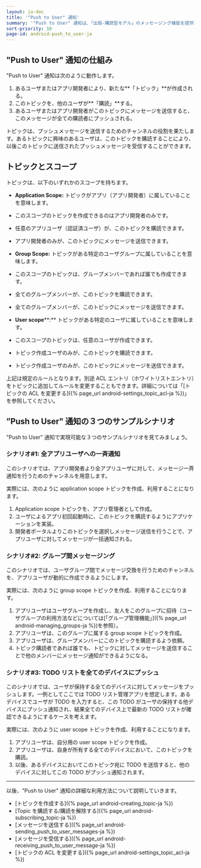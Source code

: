 ```yaml
---
layout: ja-doc
title: '"Push to User" 通知'
summary: '"Push to User" 通知は、「出版-購読型モデル」のメッセージング機能を提供します。この機能を使うと、アプリ開発者やアプリユーザから他のユーザに対して素早くメッセージをプッシュ送信することができます。'
sort-priority: 10
page-id: android-push_to_user-ja
---
```

## "Push to User" 通知の仕組み

"Push to User" 通知は次のように動作します。

1. あるユーザまたはアプリ開発者により、新たな**「トピック」**が作成される。
2. このトピックを、他のユーザが**「購読」**する。
3. あるユーザまたはアプリ開発者がこのトピックにメッセージを送信すると、このメッセージが全ての購読者にプッシュされる。

トピックは、プッシュメッセージを送信するためのチャンネルの役割を果たします。あるトピックに興味のあるユーザは、このトピックを購読することにより、以後このトピックに送信されたプッシュメッセージを受信することができます。


## トピックとスコープ

トピックは、以下のいずれかのスコープを持ちます。

 * **Application Scope:** トピックがアプリ（アプリ開発者）に属していることを意味します。
  * このスコープのトピックを作成できるのはアプリ開発者のみです。
  * 任意のアプリユーザ（認証済ユーザ）が、このトピックを購読できます。
  * アプリ開発者のみが、このトピックにメッセージを送信できます。

 * **Group Scope:** トピックがある特定のユーザグループに属していることを意味します。
  * このスコープのトピックは、グループメンバーであれば誰でも作成できます。
  * 全てのグループメンバーが、このトピックを購読できます。
  * 全てのグループメンバーが、このトピックにメッセージを送信できます。

 * **User scope****:** トピックがある特定のユーザに属していることを意味します。
  * このスコープのトピックは、任意のユーザが作成できます。
  * トピック作成ユーザのみが、このトピックを購読できます。
  * トピック作成ユーザのみが、このトピックにメッセージを送信できます。


上記は規定のルールとなります。別途 ACL エントリ（ホワイトリストエントリ）をトピックに追加してルールを変更することもできます。詳細については「[トピックの ACL を変更する]({% page_url android-settings_topic_acl-ja %})」を参照してください。


## ”Push to User" 通知の３つのサンプルシナリオ

"Push to User" 通知で実現可能な３つのサンプルシナリオを見てみましょう。


### シナリオ#1: 全アプリユーザへの一斉通知

このシナリオでは、アプリ開発者より全アプリユーザに対して、メッセージ一斉通知を行うためのチャンネルを用意します。

実際には、次のように application scope トピックを作成、利用することになります。

1. Application scope トピックを、アプリ管理者として作成。
2. ユーザによるアプリ初回起動時に、このトピックを購読するようにアプリケーションを実装。
3. 開発者ポータルよりこのトピックを選択しメッセージ送信を行うことで、アプリユーザに対してメッセージが一括通知される。


### シナリオ#2: グループ間メッセージング

このシナリオでは、ユーザグループ間でメッセージ交換を行うためのチャンネルを、アプリユーザが動的に作成できるようにします。

実際には、次のように group scope トピックを作成、利用することになります。

1. アプリユーザはユーザグループを作成し、友人をこのグループに招待（ユーザグループの利用方法などについては[「グループ管理機能」]({% page_url android-managing_groups-ja %})を参照）。
2. アプリユーザは、このグループに属する group scope トピックを作成。
3. アプリユーザは、グループメンバーにこのトピックを購読するよう依頼。
4. トピック購読者であれば誰でも、トピックに対してメッセージを送信することで他のメンバーにメッセージ通知ができるようになる。


### シナリオ#3: TODO リストを全てのデバイスにプッシュ

このシナリオでは、ユーザが保持する全てのデバイスに対してメッセージをプッシュします。一例としてここでは TODO リスト管理アプリを想定します。あるデバイスでユーザが TODO を入力すると、この TODO がユーザの保持する他デバイスにプッシュ通知され、結果全てのデバイス上で最新の TODO リストが確認できるようにするケースを考えます。

実際には、次のように user scope トピックを作成、利用することになります。

1. アプリユーザは、自分用の user scope トピックを作成。
2. アプリユーザは、自身が所有する全てのデバイスにおいて、このトピックを購読。
3. 以後、あるデバイスにおいてこのトピック宛に TODO を送信すると、他のデバイスに対してこの TODO がプッシュ通知されます。


---

以後、"Push to User" 通知の詳細な利用方法について説明していきます。

 * [トピックを作成する]({% page_url android-creating_topic-ja %})
 * [Topic を購読する/購読を解除する]({% page_url android-subscribing_topic-ja %})
 * [メッセージを送信する]({% page_url android-sending_push_to_user_messages-ja %})
 * [メッセージを受信する]({% page_url android-receiving_push_to_user_message-ja %})
 * [トピックの ACL を変更する]({% page_url android-settings_topic_acl-ja %})

